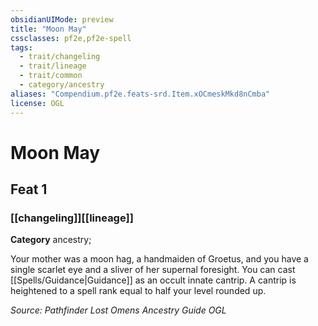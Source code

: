 ```yaml
---
obsidianUIMode: preview
title: "Moon May"
cssclasses: pf2e,pf2e-spell
tags:
  - trait/changeling
  - trait/lineage
  - trait/common
  - category/ancestry
aliases: "Compendium.pf2e.feats-srd.Item.xOCmeskMkd8nCmba"
license: OGL
---
```

# Moon May
## Feat 1
### [[changeling]][[lineage]]

**Category** ancestry; 




Your mother was a moon hag, a handmaiden of Groetus, and you have a single scarlet eye and a sliver of her supernal foresight. You can cast [[Spells/Guidance|Guidance]] as an occult innate cantrip. A cantrip is heightened to a spell rank equal to half your level rounded up.

*Source: Pathfinder Lost Omens Ancestry Guide*
*OGL*